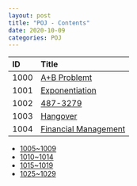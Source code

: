```yaml
---
layout: post
title: "POJ - Contents"
date: 2020-10-09
categories: POJ
---
```


|ID|Title|
|:-|:-|
|1000|[A+B Problemt](https://maxwell-blog.cn/poj/2020/10/27/1000)|
|1001|[Exponentiation](https://maxwell-blog.cn/poj/2020/10/27/1001)|
|1002|[487-3279](https://maxwell-blog.cn/poj/2020/10/27/1002)|
|1003|[Hangover](https://maxwell-blog.cn/poj/2020/10/27/1003)|
|1004|[Financial Management](https://maxwell-blog.cn/poj/2020/10/27/1004)|


* [1005~1009](https://maxwell-blog.cn/poj/2020/10/09/1005.html)
* [1010~1014](https://maxwell-blog.cn/poj/2020/10/09/1010.html)
* [1015~1019](https://maxwell-blog.cn/poj/2020/10/09/1015.html)
* [1025~1029](https://maxwell-blog.cn/poj/2020/10/09/1025.html)

